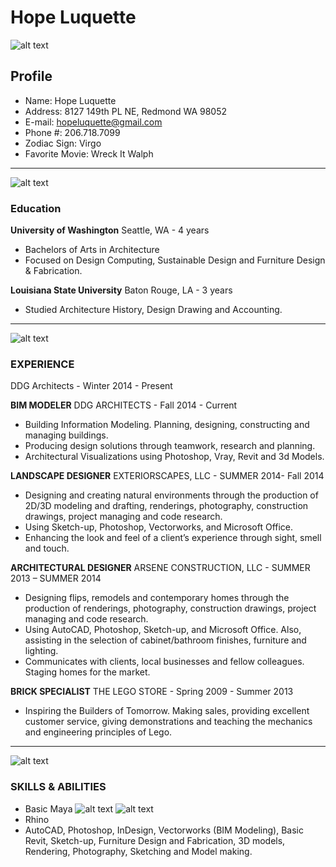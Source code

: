# Hope Luquette

![alt text](http://static.wixstatic.com/media/2a0811_d717a10f2a1e485f97ded6ed1adddaf4.png_srz_94_94_75_22_0.50_1.20_0.00_png_srz "Logo Title Text 1")
## Profile
+ Name: Hope Luquette
+ Address: 8127 149th PL NE, Redmond WA 98052
+ E-mail: [hopeluquette@gmail.com](mailto:hopeluquette@gmail.com)
+ Phone #: 206.718.7099
+ Zodiac Sign: Virgo
+ Favorite Movie: Wreck It Walph

*****
![alt text](http://static.wixstatic.com/media/2a0811_27bd95612ea347a2ba68707ac09f65b3.png_srz_120_120_75_22_0.50_1.20_0.00_png_srz "Logo Title Text 1")
### Education
**University of Washington** Seattle, WA - 4 years
+ Bachelors of Arts in Architecture
+ Focused on Design Computing, Sustainable Design and Furniture Design & Fabrication.

**Louisiana State University** Baton Rouge, LA - 3 years
+ Studied Architecture History, Design Drawing and Accounting. 

*****
![alt text](http://static.wixstatic.com/media/2a0811_0960d83920a2443698f8cd39358a4f78.png_srz_115_115_75_22_0.50_1.20_0.00_png_srz "Logo Title Text 1")
### EXPERIENCE
DDG Architects - Winter 2014 - Present

**BIM MODELER** DDG ARCHITECTS - Fall 2014 - Current
+ Building Information Modeling. Planning, designing, constructing and managing buildings.
+ Producing design solutions through teamwork, research and planning.
+ Architectural Visualizations using Photoshop, Vray, Revit and 3d Models.

**LANDSCAPE DESIGNER** EXTERIORSCAPES, LLC - SUMMER 2014- Fall 2014
+ Designing and creating natural environments through the production of 2D/3D modeling and drafting, renderings, photography, construction drawings, project managing and code research. 
+ Using Sketch-up, Photoshop, Vectorworks, and Microsoft Office. 
+ Enhancing the look and feel of a client’s experience through sight, smell and touch.

**ARCHITECTURAL DESIGNER** ARSENE CONSTRUCTION, LLC - SUMMER 2013 – SUMMER 2014
+ Designing flips, remodels and contemporary homes through the production of renderings, photography, construction drawings, project managing and code research. 
+ Using AutoCAD, Photoshop, Sketch-up, and Microsoft Office. Also, assisting in the selection of cabinet/bathroom finishes, furniture and lighting. 
+ Communicates with clients, local businesses and fellow colleagues. Staging homes for the market.

**BRICK SPECIALIST** THE LEGO STORE - Spring 2009 - Summer 2013
+ Inspiring the Builders of Tomorrow. Making sales, providing excellent customer service, giving demonstrations and teaching the mechanics and engineering principles of Lego.

*****
![alt text](http://static.wixstatic.com/media/2a0811_ef61f8a608ab4d31a11b98ccd893ebcd.png_srz_108_108_75_22_0.50_1.20_0.00_png_srz "Logo Title Text 1")
### SKILLS & ABILITIES
+ Basic Maya ![alt text](http://static.wixstatic.com/media/2a0811_331a23e2e68b447f8429a63f56e6fb81.png_srz_14_14_75_22_0.50_1.20_0.00_png_srz "Logo Title Text 1") ![alt text](http://static.wixstatic.com/media/2a0811_975eedfa25744e9aa38260e025e56797.png_srz_14_14_75_22_0.50_1.20_0.00_png_srz "Logo Title Text 1")
+ Rhino
+ AutoCAD, Photoshop, InDesign, Vectorworks (BIM Modeling), Basic Revit, Sketch-up, Furniture Design and Fabrication, 3D models, Rendering, Photography, Sketching and Model making.

